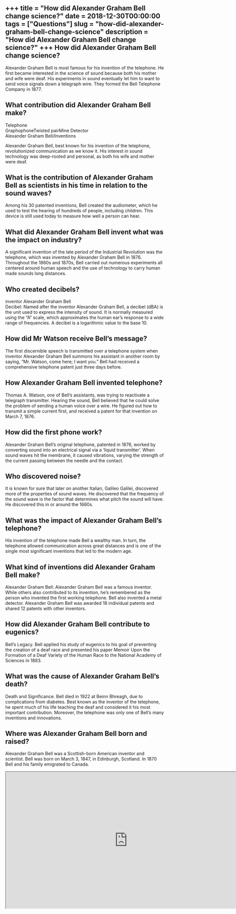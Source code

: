 +++
title = "How did Alexander Graham Bell change science?"
date = 2018-12-30T00:00:00
tags = ["Questions"]
slug = "how-did-alexander-graham-bell-change-science"
description = "How did Alexander Graham Bell change science?"
+++
How did Alexander Graham Bell change science?
---------------------------------------------

Alexander Graham Bell is most famous for his invention of the telephone. He first became interested in the science of sound because both his mother and wife were deaf. His experiments in sound eventually let him to want to send voice signals down a telegraph wire. They formed the Bell Telephone Company in 1877.

What contribution did Alexander Graham Bell make?
-------------------------------------------------

 Telephone  
GraphophoneTwisted pairMine Detector  
Alexander Graham Bell/Inventions

Alexander Graham Bell, best known for his invention of the telephone, revolutionized communication as we know it. His interest in sound technology was deep-rooted and personal, as both his wife and mother were deaf.

What is the contribution of Alexander Graham Bell as scientists in his time in relation to the sound waves?
-----------------------------------------------------------------------------------------------------------

Among his 30 patented inventions, Bell created the audiometer, which he used to test the hearing of hundreds of people, including children. This device is still used today to measure how well a person can hear.

What did Alexander Graham Bell invent what was the impact on industry?
----------------------------------------------------------------------

A significant invention of the late period of the Industrial Revolution was the telephone, which was invented by Alexander Graham Bell in 1876. Throughout the 1860s and 1870s, Bell carried out numerous experiments all centered around human speech and the use of technology to carry human made sounds long distances.

Who created decibels?
---------------------

inventor Alexander Graham Bell  
Decibel: Named after the inventor Alexander Graham Bell, a decibel (dBA) is the unit used to express the intensity of sound. It is normally measured using the “A” scale, which approximates the human ear’s response to a wide range of frequencies. A decibel is a logarithmic value to the base 10.

How did Mr Watson receive Bell’s message?
-----------------------------------------

The first discernible speech is transmitted over a telephone system when inventor Alexander Graham Bell summons his assistant in another room by saying, “Mr. Watson, come here; I want you.” Bell had received a comprehensive telephone patent just three days before.

How Alexander Graham Bell invented telephone?
---------------------------------------------

Thomas A. Watson, one of Bell’s assistants, was trying to reactivate a telegraph transmitter. Hearing the sound, Bell believed that he could solve the problem of sending a human voice over a wire. He figured out how to transmit a simple current first, and received a patent for that invention on March 7, 1876.

How did the first phone work?
-----------------------------

Alexander Graham Bell’s original telephone, patented in 1876, worked by converting sound into an electrical signal via a ‘liquid transmitter’. When sound waves hit the membrane, it caused vibrations, varying the strength of the current passing between the needle and the contact.

Who discovered noise?
---------------------

It is known for sure that later on another Italian, Galileo Galilei, discovered more of the properties of sound waves. He discovered that the frequency of the sound wave is the factor that determines what pitch the sound will have. He discovered this in or around the 1660s.

What was the impact of Alexander Graham Bell’s telephone?
---------------------------------------------------------

His invention of the telephone made Bell a wealthy man. In turn, the telephone allowed communication across great distances and is one of the single most significant inventions that led to the modern age.

What kind of inventions did Alexander Graham Bell make?
-------------------------------------------------------

Alexander Graham Bell: Alexander Graham Bell was a famous inventor. While others also contributed to its invention, he’s remembered as the person who invented the first working telephone. Bell also invented a metal detector. Alexander Graham Bell was awarded 18 individual patents and shared 12 patents with other inventors.

How did Alexander Graham Bell contribute to eugenics?
-----------------------------------------------------

Bell’s Legacy. Bell applied his study of eugenics to his goal of preventing the creation of a deaf race and presented his paper Memoir Upon the Formation of a Deaf Variety of the Human Race to the National Academy of Sciences in 1883.

What was the cause of Alexander Graham Bell’s death?
----------------------------------------------------

Death and Significance. Bell died in 1922 at Beinn Bhreagh, due to complications from diabetes. Best known as the inventor of the telephone, he spent much of his life teaching the deaf and considered it his most important contribution. Moreover, the telephone was only one of Bell’s many inventions and innovations.

Where was Alexander Graham Bell born and raised?
------------------------------------------------

Alexander Graham Bell was a Scottish-born American inventor and scientist. Bell was born on March 3, 1847, in Edinburgh, Scotland. In 1870 Bell and his family emigrated to Canada.

<iframe allow="accelerometer; autoplay; clipboard-write; encrypted-media; gyroscope; picture-in-picture" allowfullscreen="" class="__youtube_prefs__  epyt-is-override  no-lazyload" data-no-lazy="1" data-origheight="433" data-origwidth="770" data-skipgform_ajax_framebjll="" height="433" id="_ytid_72608" loading="lazy" src="https://www.youtube.com/embed/JsRt5lBdBfE?enablejsapi=1&autoplay=0&cc_load_policy=0&cc_lang_pref=&iv_load_policy=1&loop=0&modestbranding=0&rel=1&fs=1&playsinline=0&autohide=2&theme=dark&color=red&controls=1&" title="YouTube player" width="770"></iframe>